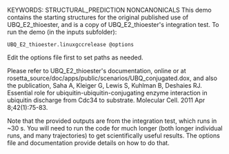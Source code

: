 KEYWORDS: STRUCTURAL_PREDICTION NONCANONICALS
This demo contains the starting structures for the original published use of UBQ_E2_thioester, and is a copy of UBQ_E2_thioester's integration test.  To run the demo (in the inputs subfolder):

    UBQ_E2_thioester.linuxgccrelease @options

Edit the options file first to set paths as needed.

Please refer to UBQ_E2_thioester's documentation, online or at rosetta_source/doc/apps/public/scenarios/UBQ_conjugated.dox, and also the publication, Saha A, Kleiger G, Lewis S, Kuhlman B, Deshaies RJ. Essential role for ubiquitin-ubiquitin-conjugating enzyme interaction in ubiquitin discharge from Cdc34 to substrate. Molecular Cell. 2011 Apr 8;42(1):75-83.

Note that the provided outputs are from the integration test, which runs in ~30 s.  You will need to run the code for much longer (both longer individual runs, and many trajectories) to get scientifically useful results.  The options file and documentation provide details on how to do that.
